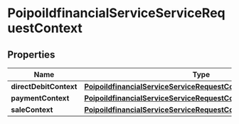 # PoipoiIdfinancialServiceServiceRequestContext

## Properties
Name | Type | Description | Notes
------------ | ------------- | ------------- | -------------
**directDebitContext** | [**PoipoiIdfinancialServiceServiceRequestContextDirectDebitContext**](PoipoiIdfinancialServiceServiceRequestContextDirectDebitContext.md) |  |  [optional]
**paymentContext** | [**PoipoiIdfinancialServiceServiceRequestContextPaymentContext**](PoipoiIdfinancialServiceServiceRequestContextPaymentContext.md) |  |  [optional]
**saleContext** | [**PoipoiIdfinancialServiceServiceRequestContextSaleContext**](PoipoiIdfinancialServiceServiceRequestContextSaleContext.md) |  |  [optional]
